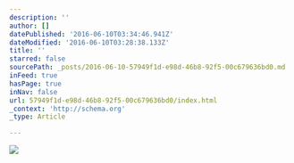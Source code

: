 ```yaml
---
description: ''
author: []
datePublished: '2016-06-10T03:34:46.941Z'
dateModified: '2016-06-10T03:28:38.133Z'
title: ''
starred: false
sourcePath: _posts/2016-06-10-57949f1d-e98d-46b8-92f5-00c679636bd0.md
inFeed: true
hasPage: true
inNav: false
url: 57949f1d-e98d-46b8-92f5-00c679636bd0/index.html
_context: 'http://schema.org'
_type: Article

---
```

![](https://the-grid-user-content.s3-us-west-2.amazonaws.com/06d0e48b-9810-48e6-819c-0a2b83f528c3.jpg)